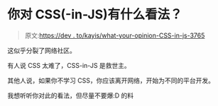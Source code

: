 # 你对 CSS(-in-JS)有什么看法？

> 原文:[https://dev . to/kayis/what-your-opinion-CSS-in-js-3765](https://dev.to/kayis/what-is-your-opinion-about-css-in-js-3765)

这似乎分裂了网络社区。

有人说 CSS 太难了，CSS-in-JS 是救世主。

其他人说，如果你不学习 CSS，你应该离开网络，开始为不同的平台开发。

我想听听你对此的看法，但尽量不要爆:D 的料